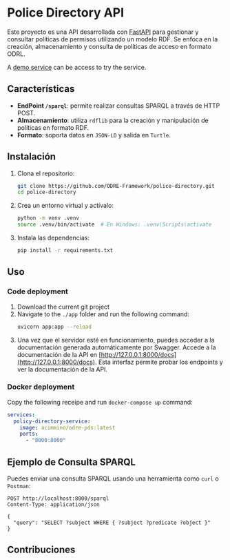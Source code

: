# Police Directory API

Este proyecto es una API desarrollada con [FastAPI](https://fastapi.tiangolo.com/) para gestionar y consultar políticas de permisos utilizando un modelo RDF. Se enfoca en la creación, almacenamiento y consulta de políticas de acceso en formato ODRL.

A [demo service](https://odrldirectory.linkeddata.es/) can be access to try the service.

## Características

- **EndPoint `/sparql`**: permite realizar consultas SPARQL a través de HTTP POST.
- **Almacenamiento**: utiliza `rdflib` para la creación y manipulación de políticas en formato RDF.
- **Formato**: soporta datos en `JSON-LD` y salida en `Turtle`.

## Instalación

1. Clona el repositorio:
   ```bash
   git clone https://github.com/ODRE-Framework/police-directory.git
   cd police-directory
   ```

2. Crea un entorno virtual y actívalo:
   ```bash
   python -m venv .venv
   source .venv/bin/activate  # En Windows: .venv\Scripts\activate
   ```

3. Instala las dependencias:
   ```bash
   pip install -r requirements.txt
   ```

## Uso

### Code deployment
1. Download the current git project
2. Navigate to the `./app` folder and run the following command:
   ```bash
   uvicorn app:app --reload
   ```
3. Una vez que el servidor esté en funcionamiento, puedes acceder a la documentación generada automáticamente por Swagger. Accede a la documentación de la API en [http://127.0.0.1:8000/docs](http://127.0.0.1:8000/docs). Esta interfaz permite probar los endpoints y ver la documentación de la API. 

### Docker deployment

Copy the following receipe and run `docker-compose up` command:
```yml
services:
  policy-directory-service:
    image: acimmino/odre-pds:latest
    ports:
      - "8000:8000"
```

## Ejemplo de Consulta SPARQL

Puedes enviar una consulta SPARQL usando una herramienta como `curl` o `Postman`:

```http
POST http://localhost:8000/sparql
Content-Type: application/json

{
  "query": "SELECT ?subject WHERE { ?subject ?predicate ?object }"
}
```

## Contribuciones


